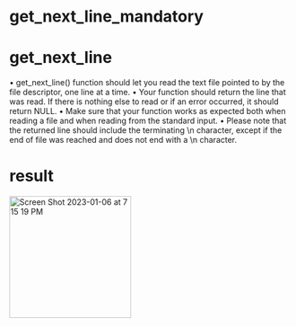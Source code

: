 # get_next_line_mandatory

# get_next_line
• get_next_line() function should let
you read the text file pointed to by the file descriptor, one line at a time.
• Your function should return the line that was read.
If there is nothing else to read or if an error occurred, it should return NULL.
• Make sure that your function works as expected both when reading a file and when
reading from the standard input.
• Please note that the returned line should include the terminating \n character,
except if the end of file was reached and does not end with a \n character.

# result
<img width="217" alt="Screen Shot 2023-01-06 at 7 15 19 PM" src="https://user-images.githubusercontent.com/82260747/210981360-a214fda5-498b-403a-9123-29837d3f8d30.png">
